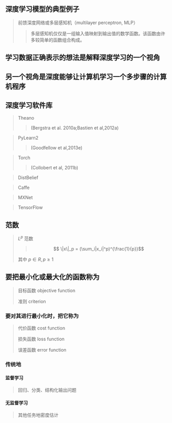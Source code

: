 ## 深度学习模型的典型例子
>前馈深度网络或多层感知机（multilayer perceptron, MLP）
>> 多层感知机仅仅是一组输入值映射到输出值的数学函数。该函数由许多较简单的函数组合构成。

## 学习数据正确表示的想法是解释深度学习的一个视角
## 另一个视角是深度能够让计算机学习一个多步骤的计算机程序

## 深度学习软件库
> Theano
>>(Bergstra et al. 2010a;Bastien et al,2012a)

> PyLearn2
>>(Goodfellow et al,2013e)

> Torch
>>(Collobert et al, 2011b)

> DistBelief

> Caffe

> MXNet

> TensorFlow

## 范数
> $L^p$ 范数
>> $$ \|x\|_p = (\sum_i|x_i|^p)^{\frac{1}{p}}$$
>>
> 其中 $p \in R,p \geq 1$

## 要把最小化或最大化的函数称为
> 目标函数 objective function
>
> 准则 criterion
### 要对其进行最小化时，把它称为
> 代价函数 cost function
>
> 损失函数 loss function
>
> 误差函数 error function

### 传统地
#### 监督学习
> 回归、分类、结构化输出问题
#### 无监督学习
> 其他任务地密度估计
